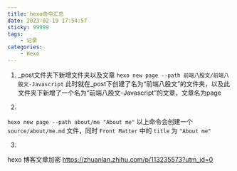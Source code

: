 ```yaml
---
title: hexo命令汇总
date: 2023-02-19 17:54:57
sticky: 99999
tags: 
    - 记录
categories: 
    - Hexo
---
```



1. _post文件夹下新增文件夹以及文章
`hexo new page --path 前端八股文/前端八股文-Javascript`
此时就在_post下创建了名为“前端八股文”的文件夹，以及此文件夹下新增了一个名为“前端八股文-Javascript”的文章，文章名为page

2. 
`hexo new page --path about/me "About me"`
以上命令会创建一个 `source/about/me.md` 文件，同时 `Front Matter` 中的 `title` 为 `"About me"`

3.

hexo 博客文章加密
https://zhuanlan.zhihu.com/p/113235573?utm_id=0


